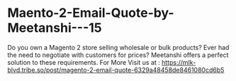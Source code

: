 # Maento-2-Email-Quote-by-Meetanshi---15
Do you own a Magento 2 store selling wholesale or bulk products? Ever had the need to negotiate with customers for prices? Meetanshi offers a perfect solution to these requirements.  For More Visit us at : https://mlk-blvd.tribe.so/post/magento-2-email-quote-6329a48458de8461080cd6b5
